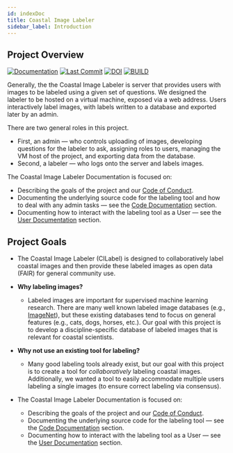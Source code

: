 ```yaml
---
id: indexDoc
title: Coastal Image Labeler
sidebar_label: Introduction
---
```



## Project Overview

[![Documentation](https://img.shields.io/badge/Documentation-Click%20Me-brightgreen)](
https://uncg-daisy.github.io/Coastal-Image-Labeler/)
[![Last Commit](https://img.shields.io/github/last-commit/UNCG-DAISY/Coastal-Image-Labeler)](
https://github.com/UNCG-DAISY/Coastal-Image-Labeler/commits/master)
[![DOI](https://zenodo.org/badge/226252747.svg)](https://zenodo.org/badge/latestdoi/226252747)
[![BUILD](https://travis-ci.com/UNCG-DAISY/Coastal-Image-Labeler.svg?branch=master)](https://travis-ci.com/UNCG-DAISY/Coastal-Image-Labeler.svg?branch=master)


Generally, the the Coastal Image Labeler is server that provides users with
images to be labeled using a given set of questions. We designed the labeler to
be hosted on a virtual machine, exposed via a web address. Users interactively
label images, with labels written to a database and exported later by an admin.

There are two general roles in this project. 
- First, an admin — who controls
uploading of images, developing questions for the labeler to ask, assigning
roles to users, managing the VM host of the project, and exporting data from
the database. 
- Second, a labeler — who logs onto the server and labels images.

The Coastal Image Labeler Documentation is focused on:
- Describing the goals of the project and our [Code of Conduct](code_of_conduct.md).
- Documenting the underlying source code for the labeling tool and how to
deal with any admin tasks — see the [Code Documentation](code_documentation/overview.md) section.
- Documenting how to interact with the labeling tool as a User — see the [User Documentation](user_documentation/overview.md) section.

## Project Goals

- The Coastal Image Labeler (CILabel) is designed to collaboratively label
coastal images and then provide these labeled images as open data (FAIR) for
general community use.

- **Why labeling images?**
    - Labeled images are important for supervised machine learning research. There are
    many well known labeled image databases (e.g., [ImageNet](http://www.image-net.org)),
    but these existing databases tend to focus on general features (e.g., cats, dogs, horses, etc.). Our goal with this project is to develop a discipline-specific
    database of labeled images that is relevant for coastal scientists.

- **Why not use an existing tool for labeling?**  
    - Many good labeling tools already exist, but our goal with this project is to
    create a tool for *collaboratively* labeling coastal images. Additionally,
    we wanted a tool to easily accommodate multiple users labeling a single
    images (to ensure correct labeling via consensus).

- The Coastal Image Labeler Documentation is focused on:
    - Describing the goals of the project and our [Code of Conduct](code_of_conduct.md).
    - Documenting the underlying source code for the labeling tool — see the [Code Documentation](code_documentation/overview.md) section.
    - Documenting how to interact with the labeling tool as a User — see the [User Documentation](user_documentation/overview.md) section.



